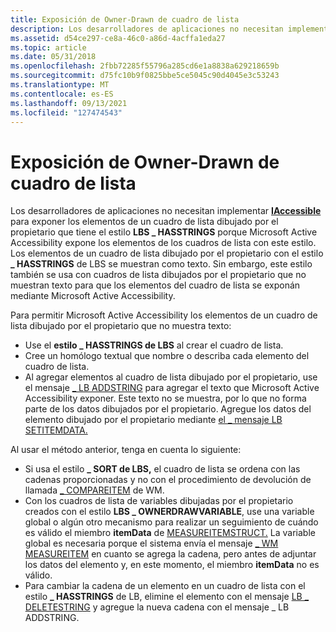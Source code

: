 ```yaml
---
title: Exposición de Owner-Drawn de cuadro de lista
description: Los desarrolladores de aplicaciones no necesitan implementar IAccessible para exponer los elementos de un cuadro de lista dibujado por el propietario que tiene el estilo LBS HASSTRINGS porque Microsoft Active Accessibility expone los elementos de los cuadros de lista con este \_ estilo.
ms.assetid: d54ce297-ce8a-46c0-a86d-4acffa1eda27
ms.topic: article
ms.date: 05/31/2018
ms.openlocfilehash: 2fbb72285f55796a285cd6e1a8838a629218659b
ms.sourcegitcommit: d75fc10b9f0825bbe5ce5045c90d4045e3c53243
ms.translationtype: MT
ms.contentlocale: es-ES
ms.lasthandoff: 09/13/2021
ms.locfileid: "127474543"
---
```

# <a name="exposing-owner-drawn-list-box-items"></a>Exposición de Owner-Drawn de cuadro de lista

Los desarrolladores de aplicaciones no necesitan implementar [**IAccessible**](/windows/desktop/api/oleacc/nn-oleacc-iaccessible) para exponer los elementos de un cuadro de lista dibujado por el propietario que tiene el estilo **LBS \_ HASSTRINGS** porque Microsoft Active Accessibility expone los elementos de los cuadros de lista con este estilo. Los elementos de un cuadro de lista dibujado por el propietario con el estilo **\_ HASSTRINGS** de LBS se muestran como texto. Sin embargo, este estilo también se usa con cuadros de lista dibujados por el propietario que no muestran texto para que los elementos del cuadro de lista se exponán mediante Microsoft Active Accessibility.

Para permitir Microsoft Active Accessibility los elementos de un cuadro de lista dibujado por el propietario que no muestra texto:

-   Use el **estilo \_ HASSTRINGS de LBS** al crear el cuadro de lista.
-   Cree un homólogo textual que nombre o describa cada elemento del cuadro de lista.
-   Al agregar elementos al cuadro de lista dibujado por el propietario, use el mensaje [ \_ LB ADDSTRING](../controls/lb-addstring.md) para agregar el texto que Microsoft Active Accessibility exponer. Este texto no se muestra, por lo que no forma parte de los datos dibujados por el propietario. Agregue los datos del elemento dibujado por el propietario mediante [el \_ mensaje LB SETITEMDATA.](../controls/lb-setitemdata.md)

Al usar el método anterior, tenga en cuenta lo siguiente:

-   Si usa el estilo **\_ SORT de LBS,** el cuadro de lista se ordena con las cadenas proporcionadas y no con el procedimiento de devolución de llamada [ \_ COMPAREITEM](../controls/wm-compareitem.md) de WM.
-   Con los cuadros de lista de variables dibujadas por el propietario creados con el estilo **LBS \_ OWNERDRAWVARIABLE**, use una variable global o algún otro mecanismo para realizar un seguimiento de cuándo es válido el miembro **itemData** de [MEASUREITEMSTRUCT.](/windows/win32/api/winuser/ns-winuser-measureitemstruct) La variable global es necesaria porque el sistema envía el mensaje [ \_ WM MEASUREITEM](../controls/wm-measureitem.md) en cuanto se agrega la cadena, pero antes de adjuntar los datos del elemento y, en este momento, el miembro **itemData** no es válido.
-   Para cambiar la cadena de un elemento en un cuadro de lista con el estilo **\_ HASSTRINGS** de LB, elimine el elemento con el mensaje [LB \_ DELETESTRING](../controls/lb-deletestring.md) y agregue la nueva cadena con el mensaje \_ LB ADDSTRING.

 

 